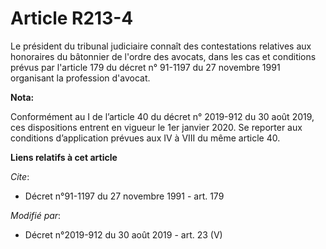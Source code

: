 # Article R213-4

Le président du   tribunal judiciaire connaît des contestations relatives aux honoraires du bâtonnier de l'ordre des avocats,
dans les cas et conditions prévus par l'article 179 du décret n° 91-1197 du 27 novembre 1991 organisant la profession
d'avocat.

**Nota:**

Conformément au I de l’article 40 du décret n° 2019-912 du 30 août 2019, ces dispositions entrent en vigueur le 1er janvier
2020. Se reporter aux conditions d’application prévues aux IV à VIII du même article 40.

**Liens relatifs à cet article**

_Cite_:

  - Décret n°91-1197 du 27 novembre 1991 - art. 179

_Modifié par_:

  - Décret n°2019-912 du 30 août 2019 - art. 23 (V)
